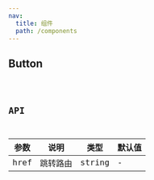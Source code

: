 ```yaml
---
nav:
  title: 组件
  path: /components
---
```


## Button

<code src="./demo/index.tsx" />

## API

| 参数 | 说明     | 类型   | 默认值 |
| ---- | -------- | ------ | ------ |
| href | 跳转路由 | string | -      |
